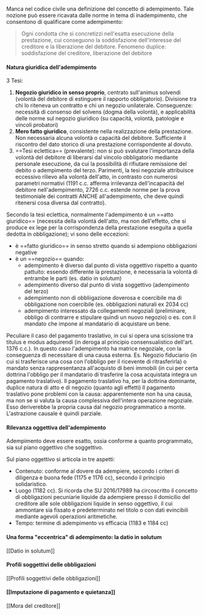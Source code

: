 Manca nel codice civile una definizione del concetto di adempimento.
Tale nozione può essere ricavata dalle norme in tema di inadempimento, che consentono di qualificare come adempimento:
>Ogni condotta che si concretizzi nell'esatta esecuzione della prestazione, cui conseguono la soddisfazione dell'interesse del creditore e la liberazione del debitore.
>Fenomeno duplice: soddisfazione del creditore, liberazione del debitore

#### Natura giuridica dell'adempimento
3 Tesi:
1. **Negozio giuridico in senso proprio**, centrato sull'animus solvendi (volontà del debitore di estinguere il rapporto obbligatorio). Divisione tra chi lo riteneva un contratto e chi un negozio unilaterale. Conseguenze: necessità di consenso del solvens (dogma della volontà), e applicabilità delle norme sul negozio giuridico (su capacità, volontà, patologie e vincoli probatori)
2. **Mero fatto giuridico**, consistente nella realizzazione della prestazione. Non necessaria alcuna volontà o capacità del debitore. Sufficiente il riscontro del dato storico di una prestazione corrispondente al dovuto.
3. ==Tesi eclettica== (prevalente): non si può svalutare l'importanza della volontà del debitore di liberarsi dal vincolo obbligatorio mediante personale esecuzione, da cui la possibilità di rifiutare remissione del debito o adempimento del terzo. Parimenti, la tesi negoziale attribuisce eccessivo rilievo alla volontà dell'atto, in contrasto con numerosi parametri normativi (1191 c.c. afferma irrilevanza dell'incapacità del debitore nell'adempimento, 2726 c.c. estende norme per la prova testimoniale dei contratti ANCHE all'adempimento, che deve quindi ritenersi cosa diversa dal contratto). 

Secondo la tesi eclettica, normalmente l'adempimento è un ==atto giuridico== (necessita della volontà dell'atto, ma non dell'effetto, che si produce ex lege per la corrispondenza della prestazione eseguita a quella dedotta in obbligazione); vi sono delle eccezioni:
- è ==fatto giuridico== in senso stretto quando si adempiono obbligazioni negative
- è un ==negozio== quando:
	- adempimento è diverso dal punto di vista oggettivo rispetto a quanto pattuito: essendo differente la prestazione, è necessaria la volontà di entrambe le parti (es. datio in solutum)
	- adempimento diverso dal punto di vista soggettivo (adempimento del terzo)
	- adempimento non di obbliigazione doverosa e coercibile ma di obbligazione non coercibile (es. obbligazioni naturali ex 2034 cc)
	- adempimento interessato da collegamenti negoziali (preliminare, obbligo di contrarre e stipulare quindi un nuovo negozio) o es. con il mandato che impone al mandatario di acquistare un bene.

Peculiare il caso del pagamento traslativo, in cui si opera una scissione tra titulus e modus adquirendi (in deroga al principio consensualistico dell'art. 1376 c.c.). In questo caso l'adempimento ha matrice negoziale, con la conseguenza di necessitare di una causa esterna.
	Es. Negozio fiduciario (in cui si trasferisce una cosa con l'obbligo per il ricevente di ritrasferirla) o mandato senza rappresentanza all'acquisto di beni immobili (in cui per certa dottrina l'obbligo per il mandatario di trasferire la cosa acquistata integra un pagamento traslativo).
Il pagamento traslativo ha, per la dottrina dominante, duplice natura di atto e di negozio (quanto agli effetti)
Il pagamento traslativo pone problemi con la causa: apparentemente non ha una causa, ma non se si valuta la causa complessiva dell'intera operazione negoziale. Esso deriverebbe la propria causa dal negozio programmatico a monte. L'astrazione causale è quindi parziale.

#### Rilevanza oggettiva dell'adempimento
Adempimento deve essere esatto, ossia conforme a quanto programmato, sia sul piano oggettivo che soggettivo.

Sul piano oggettivo si articola in tre aspetti:
- Contenuto: conforme al dovere da adempiere, secondo i criteri di diligenza e buona fede (1175 e 1176 cc), secondo il principio solidaristico.
- Luogo (1182 cc). Si ricorda che SU 2016/17989 ha circoscritto il concetto di obbligazioni pecuniarie liquide da adempiere presso il domicilio del creditore alle sole obbligazioni liquide in senso oggettivo, il cui ammontare sia fissato e predeterminato nel titolo o con dati evincibili mediante agevoli operazioni aritmetiche.
- Tempo: termine di adempimento vs efficacia (1183 e 1184 cc)

#### Una forma "eccentrica" di adempimento: la datio in solutum
[[Datio in solutum]]

#### Profili soggettivi delle obbligazioni
[[Profili soggettivi delle obbligazioni]]

#### [[Imputazione di pagamento e quietanza]]

[[Mora del creditore]]
